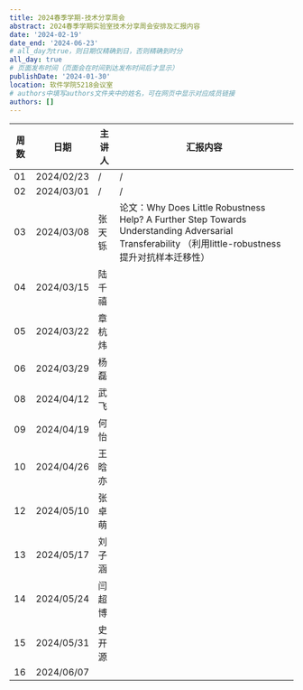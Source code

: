 ```yaml
---
title: 2024春季学期-技术分享周会
abstract: 2024春季学期实验室技术分享周会安排及汇报内容
date: '2024-02-19'
date_end: '2024-06-23'
# all_day为true，则日期仅精确到日，否则精确到时分
all_day: true
# 页面发布时间（页面会在时间到达发布时间后才显示）
publishDate: '2024-01-30'
location: 软件学院5218会议室
# authors中填写authors文件夹中的姓名，可在网页中显示对应成员链接
authors: []
---
```


| 周数 | 日期       | 主讲人 | 汇报内容 |
| ---- | ---------- | ------ | -------- |
| 01   | 2024/02/23 | /      | /        |
| 02   | 2024/03/01 | /      | /        |
| 03   | 2024/03/08 | 张天铄 | 论文：Why Does Little Robustness Help? A Further Step Towards Understanding Adversarial Transferability （利用little-robustness提升对抗样本迁移性） |
| 04   | 2024/03/15 | 陆千禧 |          |
| 05   | 2024/03/22 | 章杭炜 |          |
| 06   | 2024/03/29 | 杨磊   |          |
| 08   | 2024/04/12 | 武飞   |          |
| 09   | 2024/04/19 | 何怡   |          |
| 10   | 2024/04/26 | 王晗亦 |          |
| 12   | 2024/05/10 | 张卓萌 |          |
| 13   | 2024/05/17 | 刘子涵 |          |
| 14   | 2024/05/24 | 闫超博 |          |
| 15   | 2024/05/31 | 史开源 |          |
| 16   | 2024/06/07 |        |          |